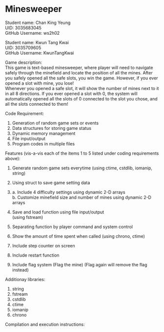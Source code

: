 # Minesweeper

Student name: Chan King Yeung     
UID: 3035683045     
GitHub Username: ws2h02     

Student name: Kwun Tang Kwai     
UID: 3035709605     
GitHub Username: KwunTangKwai     

Game description:         
This game is text-based minesweeper, where player will need to navigate safely through the minefield and locate the position of all the mines. After you safely opened all the safe slots, you win the game. However, if you ever opened a slot with mine, you lose!      
Whenever you opened a safe slot, it will show the number of mines next to it in all 8 directions. If you ever opened a slot with 0, the system will automatically opened all the slots of 0 connected to the slot you chose, and all the slots connected to them!

Code Requirement:
1. Generation of random game sets or events
2. Data structures for storing game status
3. Dynamic memory management
4. File input/output
5. Program codes in multiple files

Features (vis-a-vis each of the items 1 to 5 listed under coding requirements above):         
1. Generate random game sets everytime 
(using ctime, cstdlib, iomanip, string)
2. Using struct to save game setting data         

3. a. Include 4 difficulty settings using dynamic 2-D arrays           
   b. Customize minefield size and number of mines using dynamic 2-D arrays         
4. Save and load function using file input/output         
(using fstream)
5. Separating function by player command and system control
6. Show the amount of time spent when called
(using chrono, ctime)              
7. Include step counter on screen            
8. Include restart function                     
9. Include flag system (Flag the mine) 
(Flag again will remove the flag instead)
  
Additionay libraries:
1. string
2. fstream
3. cstdlib
4. ctime
5. iomanip
6. chrono

Compilation and execution instructions: 
